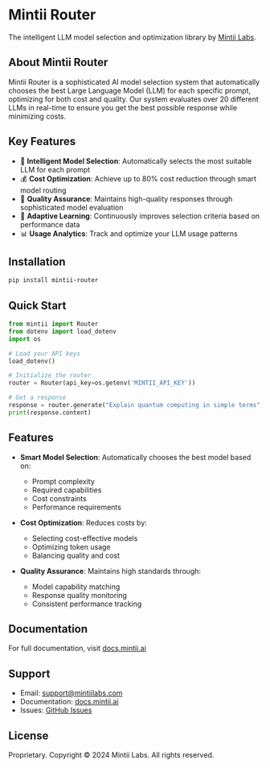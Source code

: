 # Mintii Router

The intelligent LLM model selection and optimization library by [Mintii Labs](https://mintii.ai).

## About Mintii Router

Mintii Router is a sophisticated AI model selection system that automatically chooses the best Large Language Model (LLM) for each specific prompt, optimizing for both cost and quality. Our system evaluates over 20 different LLMs in real-time to ensure you get the best possible response while minimizing costs.

## Key Features

- 🎯 **Intelligent Model Selection**: Automatically selects the most suitable LLM for each prompt
- 💰 **Cost Optimization**: Achieve up to 80% cost reduction through smart model routing
- 🚀 **Quality Assurance**: Maintains high-quality responses through sophisticated model evaluation
- 🔄 **Adaptive Learning**: Continuously improves selection criteria based on performance data
- 📊 **Usage Analytics**: Track and optimize your LLM usage patterns

## Installation

```bash
pip install mintii-router
```

## Quick Start

```python
from mintii import Router
from dotenv import load_dotenv
import os

# Load your API keys
load_dotenv()

# Initialize the router
router = Router(api_key=os.getenv('MINTII_API_KEY'))

# Get a response
response = router.generate("Explain quantum computing in simple terms")
print(response.content)
```

## Features

- **Smart Model Selection**: Automatically chooses the best model based on:
  - Prompt complexity
  - Required capabilities
  - Cost constraints
  - Performance requirements

- **Cost Optimization**: Reduces costs by:
  - Selecting cost-effective models
  - Optimizing token usage
  - Balancing quality and cost

- **Quality Assurance**: Maintains high standards through:
  - Model capability matching
  - Response quality monitoring
  - Consistent performance tracking

## Documentation

For full documentation, visit [docs.mintii.ai](https://docs.mintii.ai)

## Support

- Email: support@mintiilabs.com
- Documentation: [docs.mintii.ai](https://docs.mintii.ai)
- Issues: [GitHub Issues](https://github.com/mintiilabs/mintii-router/issues)

## License

Proprietary. Copyright © 2024 Mintii Labs. All rights reserved.